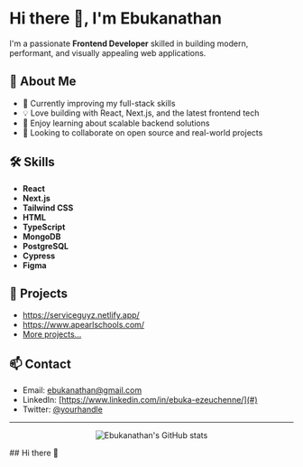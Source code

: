 # Hi there 👋, I'm Ebukanathan

I'm a passionate **Frontend Developer** skilled in building modern, performant, and visually appealing web applications.

## 🚀 About Me

- 🌱 Currently improving my full-stack skills
- 💡 Love building with React, Next.js, and the latest frontend tech
- 🧠 Enjoy learning about scalable backend solutions
- 👯 Looking to collaborate on open source and real-world projects

## 🛠️ Skills

- **React**
- **Next.js**
- **Tailwind CSS**
- **HTML**
- **TypeScript**
- **MongoDB**
- **PostgreSQL**
- **Cypress**
- **Figma**
  

## 📂 Projects

- https://serviceguyz.netlify.app/
- https://www.apearlschools.com/
- [More projects...](#)

## 📫 Contact

- Email: [ebukanathan@gmail.com](mailto:your.email@example.com)
- LinkedIn: [https://www.linkedin.com/in/ebuka-ezeuchenne/](#)
- Twitter: [@yourhandle](#)

---

<p align="center">
  <img src="https://github-readme-stats.vercel.app/api?username=ebukanathan&show_icons=true&theme=radical" alt="Ebukanathan's GitHub stats" />
</p>## Hi there 👋

<!--
**ebukanathan/ebukanathan** is a ✨ _special_ ✨ repository because its `README.md` (this file) appears on your GitHub profile.

Here are some ideas to get you started:

- 🔭 I’m currently working on ...
- 🌱 I’m currently learning ...
- 👯 I’m looking to collaborate on ...
- 🤔 I’m looking for help with ...
- 💬 Ask me about ...
- 📫 How to reach me: ...
- 😄 Pronouns: ...
- ⚡ Fun fact: ...
-->
